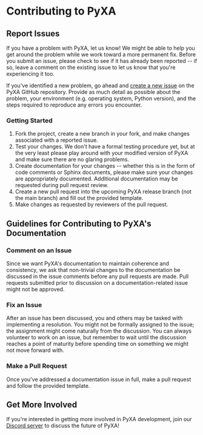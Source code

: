 # Contributing to PyXA

## Report Issues

If you have a problem with PyXA, let us know! We might be able to help you get around the problem while we work toward a more permanent fix. Before you submit an issue, please check to see if it has already been reported -- if so, leave a comment on the existing issue to let us know that you're experiencing it too.

If you've identified a new problem, go ahead and [create a new issue](https://github.com/SKaplanOfficial/PyXA/issues/new) on the PyXA GitHub repository. Provide as much detail as possible about the problem, your environment (e.g. operating system, Python version), and the steps required to reproduce any errors you encounter.

### Getting Started

1. Fork the project, create a new branch in your fork, and make changes associated with a reported issue.
2. Test your changes. We don't have a formal testing procedure yet, but at the very least please play around with your modified version of PyXA and make sure there are no glaring problems.
3. Create documentation for your changes -- whether this is in the form of code comments or Sphinx documents, please make sure your changes are appropriately documented. Additional documentation may be requested during pull request review.
4. Create a new pull request into the upcoming PyXA release branch (not the main branch) and fill out the provided template.
5. Make changes as requested by reviewers of the pull request.

## Guidelines for Contributing to PyXA's Documentation

<a id="documentation"></a>

### Comment on an Issue

Since we want PyXA's documentation to maintain coherence and consistency, we ask that non-trivial changes to the documentation be discussed in the issue comments before any pull requests are made. Pull requests submitted prior to discussion on a documentation-related issue might not be approved.

### Fix an Issue

After an issue has been discussed, you and others may be tasked with implementing a resolution. You might not be formally assigned to the issue; the assignment might come naturally from the discussion. You can always volunteer to work on an issue, but remember to wait until the discussion reaches a point of maturity before spending time on something we might not move forward with.

### Make a Pull Request

Once you've addressed a documentation issue in full, make a pull request and follow the provided template.

## Get More Involved

If you're interested in getting more involved in PyXA development, join our [Discord server](https://discord.gg/Crypg65dxK) to discuss the future of PyXA!
